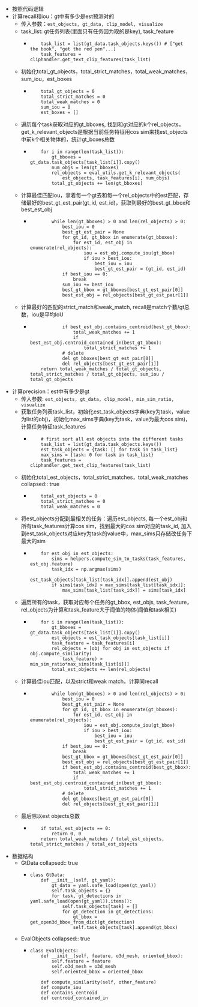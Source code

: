 - 按照代码逻辑
- 计算recall和iou：gt中有多少是est预测对的
	- 传入参数：`est_objects, gt_data, clip_model, visualize`
	- task_list: gt任务列表(里面只有任务因为取的是key), task_feature
		- ```
		      task_list = list(gt_data.task_objects.keys()) # ["get the book", "get the red pen"...]
		      task_features = cliphandler.get_text_clip_features(task_list)
		  ```
	- 初始化total_gt_objects，total_strict_matches，total_weak_matches，sum_iou，est_boxes
		- ```
		      total_gt_objects = 0
		      total_strict_matches = 0
		      total_weak_matches = 0
		      sum_iou = 0
		      est_boxes = []
		  ```
	- 遍历每个task获取对应的gt_bboxes, 找到和gt对应的k个rel_objects，get_k_relevant_objects是根据当前任务特征用cos sim来找est_objects中前k个相关物体的，统计gt_boxes总数
		- ```
		      for i in range(len(task_list)):
		          gt_bboxes = gt_data.task_objects[task_list[i]].copy()
		          num_objs = len(gt_bboxes)
		          rel_objects = eval_utils.get_k_relevant_objects(
		              est_objects, task_features[i], num_objs)
		          total_gt_objects += len(gt_bboxes)
		  ```
	- 计算最佳匹配iou，拿着每一个gt去和每一个rel_objects中的est匹配，存储最好的best_gt_est_pair(gt_id, est_id)，获取到最好的best_gt_bbox和best_est_obj
		- ```
		          while len(gt_bboxes) > 0 and len(rel_objects) > 0:
		              best_iou = 0
		              best_gt_est_pair = None
		              for gt_id, gt_bbox in enumerate(gt_bboxes):
		                  for est_id, est_obj in enumerate(rel_objects):
		                      iou = est_obj.compute_iou(gt_bbox)
		                      if iou > best_iou:
		                          best_iou = iou
		                          best_gt_est_pair = (gt_id, est_id)
		              if best_iou == 0:
		                  break
		              sum_iou += best_iou
		              best_gt_bbox = gt_bboxes[best_gt_est_pair[0]]
		              best_est_obj = rel_objects[best_gt_est_pair[1]]
		  ```
	- 计算最好的匹配的strict_match和weak_match, recall是match个数/gt总数，iou是平均IoU
		- ```
		              if best_est_obj.contains_centroid(best_gt_bbox):
		                  total_weak_matches += 1
		                  if best_est_obj.centroid_contained_in(best_gt_bbox):
		                      total_strict_matches += 1
		              # delete
		              del gt_bboxes[best_gt_est_pair[0]]
		              del rel_objects[best_gt_est_pair[1]]
		      return total_weak_matches / total_gt_objects, total_strict_matches / total_gt_objects, sum_iou / total_gt_objects
		  ```
- 计算precision：est中有多少是gt
	- 传入参数: `est_objects, gt_data, clip_model, min_sim_ratio, visualize`
	- 获取任务列表task_list，初始化est_task_objects字典(key为task，value为list的obj)，初始化max_sims字典(key为task，value为最大cos sim)，计算任务特征task_features
		- ```
		      # first sort all est objects into the different tasks
		      task_list = list(gt_data.task_objects.keys())
		      est_task_objects = {task: [] for task in task_list}
		      max_sims = {task: 0 for task in task_list}
		      task_features = cliphandler.get_text_clip_features(task_list)
		  ```
	- 初始化total_est_objects，total_strict_matches，total_weak_matches
	  collapsed:: true
		- ```
		      total_est_objects = 0
		      total_strict_matches = 0
		      total_weak_matches = 0
		  ```
	- 将est_objects分配到最相关的任务：遍历est_objects, 每一个est_obj和所有task_features计算cos sim，找到最大的cos sim对应的task_id, 加入到est_task_objects对应key为task的value中，max_sims只存储改任务下最大的sim
		- ```
		      for est_obj in est_objects:
		          sims = helpers.compute_sim_to_tasks(task_features, est_obj.feature)
		          task_idx = np.argmax(sims)
		          est_task_objects[task_list[task_idx]].append(est_obj)
		          if sims[task_idx] > max_sims[task_list[task_idx]]:
		              max_sims[task_list[task_idx]] = sims[task_idx]
		  ```
	- 遍历所有的task，获取对应每个任务的gt_bbox, est_objs, task_feature，rel_objects为计算和task_feature大于阈值的物体(阈值和task相关)
		- ```
		      for i in range(len(task_list)):
		          gt_bboxes = gt_data.task_objects[task_list[i]].copy()
		          est_objects = est_task_objects[task_list[i]]
		          task_feature = task_features[i]
		          rel_objects = [obj for obj in est_objects if obj.compute_similarity(
		              task_feature) > min_sim_ratio*max_sims[task_list[i]]]
		          total_est_objects += len(rel_objects)
		  ```
	- 计算最佳iou匹配，以及strict和weak match，计算同recall
		- ```
		          while len(gt_bboxes) > 0 and len(rel_objects) > 0:
		              best_iou = 0
		              best_gt_est_pair = None
		              for gt_id, gt_bbox in enumerate(gt_bboxes):
		                  for est_id, est_obj in enumerate(rel_objects):
		                      iou = est_obj.compute_iou(gt_bbox)
		                      if iou > best_iou:
		                          best_iou = iou
		                          best_gt_est_pair = (gt_id, est_id)
		              if best_iou == 0:
		                  break
		              best_gt_bbox = gt_bboxes[best_gt_est_pair[0]]
		              best_est_obj = rel_objects[best_gt_est_pair[1]]
		              if best_est_obj.contains_centroid(best_gt_bbox):
		                  total_weak_matches += 1
		                  if best_est_obj.centroid_contained_in(best_gt_bbox):
		                      total_strict_matches += 1
		              # delete
		              del gt_bboxes[best_gt_est_pair[0]]
		              del rel_objects[best_gt_est_pair[1]]
		  ```
	- 最后除以est objects总数
		- ```
		      if total_est_objects == 0:
		          return 0, 0
		      return total_weak_matches / total_est_objects, total_strict_matches / total_est_objects
		  ```
- 数据结构
	- GtData
	  collapsed:: true
		- ```
		  class GtData:
		      def __init__(self, gt_yaml):
		          gt_data = yaml.safe_load(open(gt_yaml))
		          self.task_objects = {}
		          for task, gt_detections in yaml.safe_load(open(gt_yaml)).items():
		              self.task_objects[task] = []
		              for gt_detection in gt_detections:
		                  gt_bbox = get_open3d_bbox_from_dict(gt_detection)
		                  self.task_objects[task].append(gt_bbox)
		  ```
	- EvalObjects
	  collapsed:: true
		- ```
		  class EvalObjects:
		      def __init__(self, feature, o3d_mesh, oriented_bbox):
		          self.feature = feature
		          self.o3d_mesh = o3d_mesh
		          self.oriented_bbox = oriented_bbox
		          
		      def compute_similarity(self, other_feature)
		      def compute_iou
		      def contains_centroid
		      def centroid_contained_in
		  ```